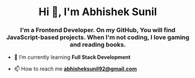 <!--
**abhisheksunil2201/abhisheksunil2201** is a ✨ _special_ ✨ repository because its `README.md` (this file) appears on your GitHub profile.

Here are some ideas to get you started:

- 🔭 I’m currently working on ...
- 🌱 I’m currently learning ...
- 👯 I’m looking to collaborate on ...
- 🤔 I’m looking for help with ...
- 💬 Ask me about ...
- 📫 How to reach me: ...
- 😄 Pronouns: ...
- ⚡ Fun fact: ...
-->

<h1 align="center">Hi 👋, I'm Abhishek Sunil</h1>
<h3 align="center">I'm a Frontend Developer. On my GitHub, You will find JavaScript-based projects.
When I'm not coding, I love gaming and reading books.</h3>

- 🌱 I’m currently learning **Full Stack Development**

<!-- - 👨‍💻 All of my projects are available at [https://www.abhisheksunil.space/](https://www.abhisheksunil.space/) -->

- 📫 How to reach me **abhisheksunil92@gmail.com**

<!-- BLOG-POST-LIST:START -->
<!-- BLOG-POST-LIST:END -->
